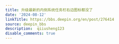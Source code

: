 ```yaml
---
title: 升级最新的内侧系统任务栏右边图标都没了
date: '2024-08-12'
linkTitle: https://bbs.deepin.org/en/post/276414
source: deepin_bbs
description:  qiiusheng123 
disable_comments: true
---
```



